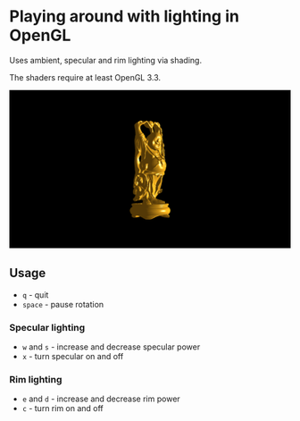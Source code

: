 # Playing around with lighting in OpenGL

Uses ambient, specular and rim lighting via shading.

The shaders require at least OpenGL 3.3.

![screenshot](https://raw.githubusercontent.com/paulpela/lighting-opengl/master/screenshot.png
"screenshot")

## Usage

- `q` - quit
- `space` - pause rotation

### Specular lighting

- `w` and `s` - increase and decrease specular power
- `x` - turn specular on and off

### Rim lighting

- `e` and `d` - increase and decrease rim power
- `c` - turn rim on and off


